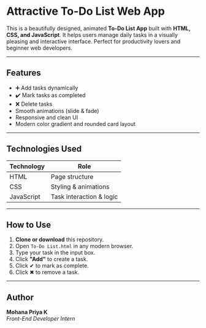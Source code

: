 # Attractive To-Do List Web App

This is a beautifully designed, animated **To-Do List App** built with **HTML, CSS, and JavaScript**. It helps users manage daily tasks in a visually pleasing and interactive interface. Perfect for productivity lovers and beginner web developers.

---

## Features

- ➕ Add tasks dynamically
- ✔️ Mark tasks as completed
- ❌ Delete tasks
- Smooth animations (slide & fade)
- Responsive and clean UI
- Modern color gradient and rounded card layout

---

## Technologies Used

| Technology | Role                      |
|------------|---------------------------|
| HTML       | Page structure            |
| CSS        | Styling & animations      |
| JavaScript | Task interaction & logic  |

---

## How to Use

1. **Clone or download** this repository.
2. Open `To-Do List.html` in any modern browser.
3. Type your task in the input box.
4. Click **"Add"** to create a task.
5. Click ✔ to mark as complete.
6. Click ✖ to remove a task.
---

## Author

**Mohana Priya K**  
*Front-End Developer Intern*
